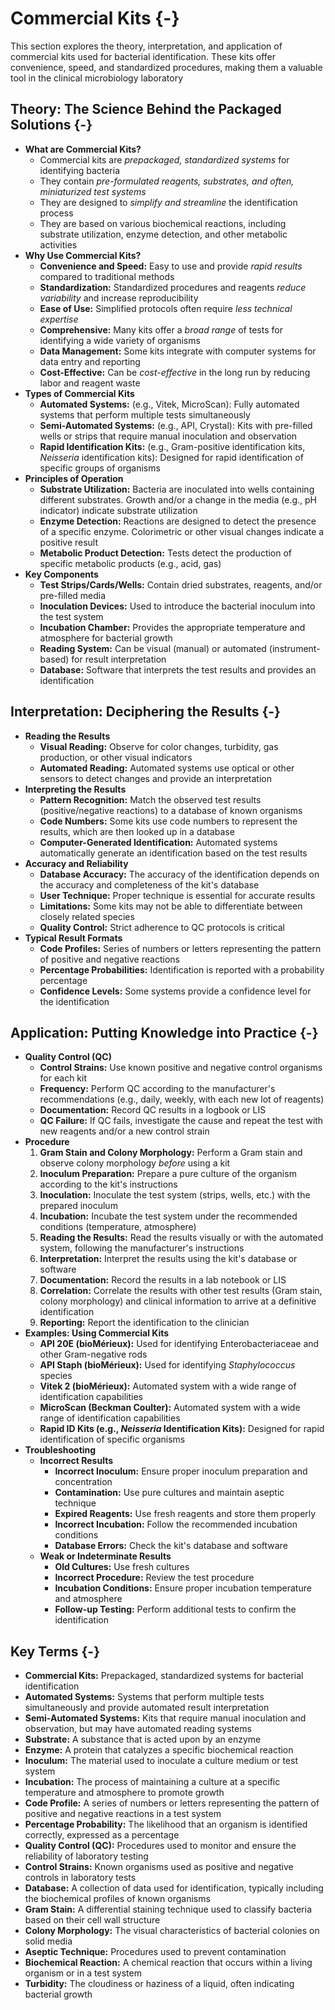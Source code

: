 #  Commercial Kits {-}

This section explores the theory, interpretation, and application of commercial kits used for bacterial identification. These kits offer convenience, speed, and standardized procedures, making them a valuable tool in the clinical microbiology laboratory

## **Theory: The Science Behind the Packaged Solutions** {-}

*   **What are Commercial Kits?**
    *   Commercial kits are *prepackaged, standardized systems* for identifying bacteria
    *   They contain *pre-formulated reagents, substrates, and often, miniaturized test systems*
    *   They are designed to *simplify and streamline* the identification process
    *   They are based on various biochemical reactions, including substrate utilization, enzyme detection, and other metabolic activities
*   **Why Use Commercial Kits?**
    *   **Convenience and Speed:** Easy to use and provide *rapid results* compared to traditional methods
    *   **Standardization:** Standardized procedures and reagents *reduce variability* and increase reproducibility
    *   **Ease of Use:** Simplified protocols often require *less technical expertise*
    *   **Comprehensive:** Many kits offer a *broad range* of tests for identifying a wide variety of organisms
    *   **Data Management:** Some kits integrate with computer systems for data entry and reporting
    *   **Cost-Effective:** Can be *cost-effective* in the long run by reducing labor and reagent waste
*   **Types of Commercial Kits**
    *   **Automated Systems:** (e.g., Vitek, MicroScan): Fully automated systems that perform multiple tests simultaneously
    *   **Semi-Automated Systems:** (e.g., API, Crystal): Kits with pre-filled wells or strips that require manual inoculation and observation
    *   **Rapid Identification Kits:** (e.g., Gram-positive identification kits, *Neisseria* identification kits): Designed for rapid identification of specific groups of organisms
*   **Principles of Operation**
    *   **Substrate Utilization:** Bacteria are inoculated into wells containing different substrates. Growth and/or a change in the media (e.g., pH indicator) indicate substrate utilization
    *   **Enzyme Detection:** Reactions are designed to detect the presence of a specific enzyme. Colorimetric or other visual changes indicate a positive result
    *   **Metabolic Product Detection:** Tests detect the production of specific metabolic products (e.g., acid, gas)
*   **Key Components**
    *   **Test Strips/Cards/Wells:** Contain dried substrates, reagents, and/or pre-filled media
    *   **Inoculation Devices:** Used to introduce the bacterial inoculum into the test system
    *   **Incubation Chamber:** Provides the appropriate temperature and atmosphere for bacterial growth
    *   **Reading System:** Can be visual (manual) or automated (instrument-based) for result interpretation
    *   **Database:** Software that interprets the test results and provides an identification

## **Interpretation: Deciphering the Results** {-}

*   **Reading the Results**
    *   **Visual Reading:** Observe for color changes, turbidity, gas production, or other visual indicators
    *   **Automated Reading:** Automated systems use optical or other sensors to detect changes and provide an interpretation
*   **Interpreting the Results**
    *   **Pattern Recognition:** Match the observed test results (positive/negative reactions) to a database of known organisms
    *   **Code Numbers:** Some kits use code numbers to represent the results, which are then looked up in a database
    *   **Computer-Generated Identification:** Automated systems automatically generate an identification based on the test results
*   **Accuracy and Reliability**
    *   **Database Accuracy:** The accuracy of the identification depends on the accuracy and completeness of the kit's database
    *   **User Technique:** Proper technique is essential for accurate results
    *   **Limitations:** Some kits may not be able to differentiate between closely related species
    *   **Quality Control:** Strict adherence to QC protocols is critical
*   **Typical Result Formats**
    *   **Code Profiles:** Series of numbers or letters representing the pattern of positive and negative reactions
    *   **Percentage Probabilities:** Identification is reported with a probability percentage
    *   **Confidence Levels:** Some systems provide a confidence level for the identification

## **Application: Putting Knowledge into Practice** {-}

*   **Quality Control (QC)**
    *   **Control Strains:** Use known positive and negative control organisms for each kit
    *   **Frequency:** Perform QC according to the manufacturer's recommendations (e.g., daily, weekly, with each new lot of reagents)
    *   **Documentation:** Record QC results in a logbook or LIS
    *   **QC Failure:** If QC fails, investigate the cause and repeat the test with new reagents and/or a new control strain
*   **Procedure**
    1.  **Gram Stain and Colony Morphology:** Perform a Gram stain and observe colony morphology *before* using a kit
    2.  **Inoculum Preparation:** Prepare a pure culture of the organism according to the kit's instructions
    3.  **Inoculation:** Inoculate the test system (strips, wells, etc.) with the prepared inoculum
    4.  **Incubation:** Incubate the test system under the recommended conditions (temperature, atmosphere)
    5.  **Reading the Results:** Read the results visually or with the automated system, following the manufacturer's instructions
    6.  **Interpretation:** Interpret the results using the kit's database or software
    7.  **Documentation:** Record the results in a lab notebook or LIS
    8.  **Correlation:** Correlate the results with other test results (Gram stain, colony morphology) and clinical information to arrive at a definitive identification
    9.  **Reporting:** Report the identification to the clinician
*   **Examples: Using Commercial Kits**
    *   **API 20E (bioMérieux):** Used for identifying Enterobacteriaceae and other Gram-negative rods
    *   **API Staph (bioMérieux):** Used for identifying *Staphylococcus* species
    *   **Vitek 2 (bioMérieux):** Automated system with a wide range of identification capabilities
    *   **MicroScan (Beckman Coulter):** Automated system with a wide range of identification capabilities
    *   **Rapid ID Kits (e.g., *Neisseria* Identification Kits):** Designed for rapid identification of specific organisms
*   **Troubleshooting**
    *   **Incorrect Results**
        *   **Incorrect Inoculum:** Ensure proper inoculum preparation and concentration
        *   **Contamination:** Use pure cultures and maintain aseptic technique
        *   **Expired Reagents:** Use fresh reagents and store them properly
        *   **Incorrect Incubation:** Follow the recommended incubation conditions
        *   **Database Errors:** Check the kit's database and software
    *   **Weak or Indeterminate Results**
        *   **Old Cultures:** Use fresh cultures
        *   **Incorrect Procedure:** Review the test procedure
        *   **Incubation Conditions:** Ensure proper incubation temperature and atmosphere
        *   **Follow-up Testing:** Perform additional tests to confirm the identification

##  **Key Terms** {-}

*   **Commercial Kits:** Prepackaged, standardized systems for bacterial identification
*   **Automated Systems:** Systems that perform multiple tests simultaneously and provide automated result interpretation
*   **Semi-Automated Systems:** Kits that require manual inoculation and observation, but may have automated reading systems
*   **Substrate:** A substance that is acted upon by an enzyme
*   **Enzyme:** A protein that catalyzes a specific biochemical reaction
*   **Inoculum:** The material used to inoculate a culture medium or test system
*   **Incubation:** The process of maintaining a culture at a specific temperature and atmosphere to promote growth
*   **Code Profile:** A series of numbers or letters representing the pattern of positive and negative reactions in a test system
*   **Percentage Probability:** The likelihood that an organism is identified correctly, expressed as a percentage
*   **Quality Control (QC):** Procedures used to monitor and ensure the reliability of laboratory testing
*   **Control Strains:** Known organisms used as positive and negative controls in laboratory tests
*   **Database:** A collection of data used for identification, typically including the biochemical profiles of known organisms
*   **Gram Stain:** A differential staining technique used to classify bacteria based on their cell wall structure
*   **Colony Morphology:** The visual characteristics of bacterial colonies on solid media
*   **Aseptic Technique:** Procedures used to prevent contamination
*   **Biochemical Reaction:** A chemical reaction that occurs within a living organism or in a test system
*   **Turbidity:** The cloudiness or haziness of a liquid, often indicating bacterial growth
